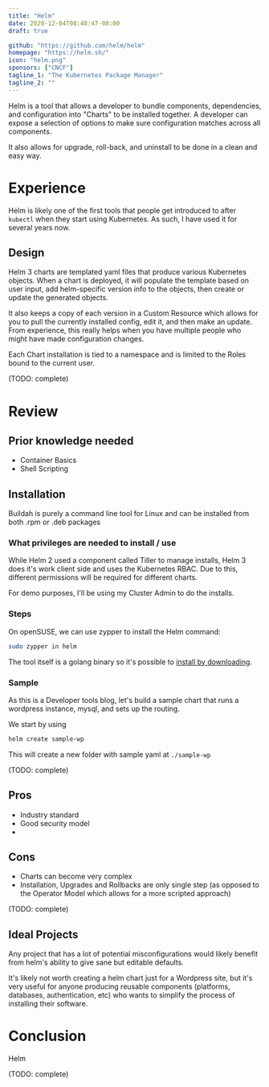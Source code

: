 ```yaml
---
title: "Helm"
date: 2020-12-04T08:48:47-08:00
draft: true

github: "https://github.com/helm/helm"
homepage: "https://helm.sh/"
icon: "helm.png"
sponsors: ["CNCF"]
tagline_1: "The Kubernetes Package Manager"
tagline_2: ""
---
```


Helm is a tool that allows a developer to bundle components, dependencies, and configuration into "Charts" to be installed together. A developer can expose a selection of options to make sure configuration matches across all components. 

It also allows for upgrade, roll-back, and uninstall to be done in a clean and easy way. 



# Experience

Helm is likely one of the first tools that people get introduced to after `kubectl` when they start using Kubernetes. As such, I have used it for several years now. 


## Design

Helm 3 charts are templated yaml files that produce various Kubernetes objects. When a chart is deployed, it will populate the template based on user input, add helm-specific version info to the objects, then create or update the generated objects. 

It also keeps a copy of each version in a Custom Resource which allows for you to pull the currently installed config, edit it, and then make an update. From experience, this really helps when you have multiple people who might have made configuration changes.

Each Chart installation is tied to a namespace and is limited to the Roles bound to the current user.


(TODO: complete)


# Review

## Prior knowledge needed

- Container Basics
- Shell Scripting


## Installation

Buildah is purely a command line tool for Linux and can be installed from both .rpm or .deb packages

### What privileges are needed to install / use

While Helm 2 used a component called Tiller to manage installs, Helm 3 does it's work client side and uses the Kubernetes RBAC. Due to this, different permissions will be required for different charts. 

For demo purposes, I'll be using my Cluster Admin to do the installs. 

### Steps

On openSUSE, we can use zypper to install the Helm command:

```bash
sudo zypper in helm
```

The tool itself is a golang binary so it's possible to [install by downloading](https://github.com/helm/helm/releases). 


### Sample

As this is a Developer tools blog, let's build a sample chart that runs a wordpress instance, mysql, and sets up the routing. 

We start by using 

```bash
helm create sample-wp
```

This will create a new folder with sample yaml at `./sample-wp`



(TODO: complete)

## Pros

- Industry standard
- Good security model 
- 

## Cons

- Charts can become very complex
- Installation, Upgrades and Rollbacks are only single step (as opposed to the Operator Model which allows for a more scripted approach)

(TODO: complete)

## Ideal Projects

Any project that has a lot of potential misconfigurations would likely benefit from helm's ability to give sane but editable defaults.

It's likely not worth creating a helm chart just for a Wordpress site, but it's very useful for anyone producing reusable components (platforms, databases, authentication, etc) who wants to simplify the process of installing their software.


# Conclusion

Helm 

(TODO: complete)